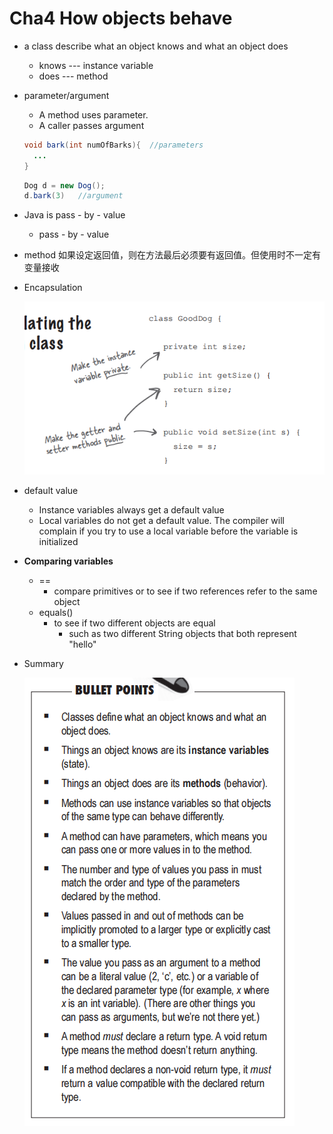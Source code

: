 # Cha4 How objects behave

+ a class describe what an object knows and what an object does

    + knows --- instance variable
    + does --- method

+ parameter/argument

    + A method uses parameter. 
    + A caller passes argument

    ```java
    void bark(int numOfBarks){	//parameters
      ...
    }
    ```

    ```java
    Dog d = new Dog();
    d.bark(3)	//argument
    ```

+ Java is pass - by - value

    + pass - by - value

+ method 如果设定返回值，则在方法最后必须要有返回值。但使用时不一定有变量接收

+ Encapsulation

    ![png](encapsulation.png)

+ default value
    + Instance variables always get a default value
    + Local variables do not get a default value. The compiler will complain if you try to use a local variable before the variable is initialized
+ **Comparing variables**
    + ==
        + compare primitives or to see if two references refer to the same object
    + equals()
        + to see if two different objects are equal
            + such as two different String objects that both represent "hello"

+ Summary

    ![png](summary.png)
